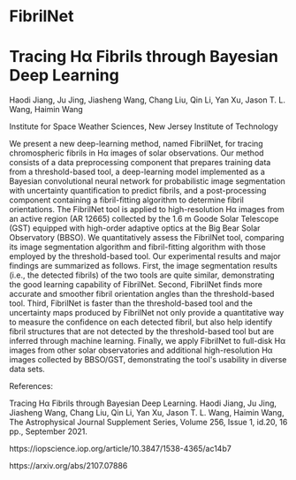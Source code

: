 # FibrilNet
# Tracing Hα Fibrils through Bayesian Deep Learning
<p>Haodi Jiang, Ju Jing, Jiasheng Wang, Chang Liu, Qin Li, Yan Xu, Jason T. L. Wang, Haimin Wang </p>
<p>Institute for Space Weather Sciences, New Jersey Institute of Technology</p>
<p>We present a new deep-learning method, named FibrilNet, for tracing chromospheric fibrils in Hα images of solar observations. 
Our method consists of a data preprocessing component that prepares training data from a threshold-based tool, 
a deep-learning model implemented as a Bayesian convolutional neural network for probabilistic image segmentation 
with uncertainty quantification to predict fibrils, and a post-processing component containing a fibril-fitting algorithm 
to determine fibril orientations. The FibrilNet tool is applied to high-resolution Hα images from an active region (AR 12665) 
collected by the 1.6 m Goode Solar Telescope (GST) equipped with high-order adaptive optics at the Big Bear Solar Observatory (BBSO). 
We quantitatively assess the FibrilNet tool, comparing its image segmentation algorithm and fibril-fitting algorithm 
with those employed by the threshold-based tool. 
Our experimental results and major findings are summarized as follows. 
First, the image segmentation results (i.e., the detected fibrils) of the two tools are quite similar, 
demonstrating the good learning capability of FibrilNet. 
Second, FibrilNet finds more accurate and smoother fibril orientation angles than the threshold-based tool. 
Third, FibrilNet is faster than the threshold-based tool and the uncertainty maps produced by FibrilNet 
not only provide a quantitative way to measure the confidence on each detected fibril, 
but also help identify fibril structures that are not detected by the threshold-based tool 
but are inferred through machine learning. 
Finally, we apply FibrilNet to full-disk Hα images from other solar observatories 
and additional high-resolution Hα images collected by BBSO/GST, 
demonstrating the tool's usability in diverse data sets.</p>

<p>References:</p>
<p>Tracing Hα Fibrils through Bayesian Deep Learning.
Haodi Jiang, Ju Jing, Jiasheng Wang, Chang Liu, Qin Li, Yan Xu, Jason T. L. Wang, Haimin Wang, 
The Astrophysical Journal Supplement Series, Volume 256, Issue 1, id.20, 16 pp., September 2021.</p>
<p>https://iopscience.iop.org/article/10.3847/1538-4365/ac14b7</p>
<p>https://arxiv.org/abs/2107.07886</p>
